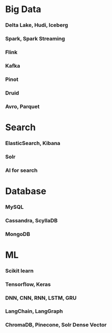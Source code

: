 # Big Data

### Delta Lake, Hudi, Iceberg
### Spark, Spark Streaming
### Flink
### Kafka
### Pinot
### Druid
### Avro, Parquet

# Search

### ElasticSearch, Kibana
### Solr
### AI for search

# Database

### MySQL
### Cassandra, ScyllaDB
### MongoDB

# ML

### Scikit learn
### Tensorflow, Keras
### DNN, CNN, RNN, LSTM, GRU
### LangChain, LangGraph
### ChromaDB, Pinecone, Solr Dense Vector
